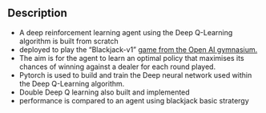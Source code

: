 ## Description 

- A deep reinforcement learning agent using the Deep Q-Learning algorithm is built from scratch 
- deployed to play the “Blackjack-v1” [game from the Open AI gymnasium.](https://www.gymlibrary.dev/environments/toy_text/blackjack/)
- The aim is for the agent to learn an optimal policy that maximises its chances of winning against a dealer for each round played.
- Pytorch is used to build and train the Deep neural network used within the Deep Q-Learning algorithm.
- Double Deep Q learning also built and implemented
- performance is compared to an agent using blackjack basic stratergy 
